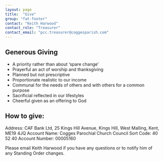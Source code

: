 ```yaml
---
layout: page
title:  "Give"
group: "fat-footer"
contact: "Keith Harwood"
contact_role: "Treasurer"
contact_email: "pcc.treasurer@coggesparish.com"
---
```


## Generous Giving
* A priority rather than about ‘spare change’
* Prayerful an act of worship and thanksgiving
* Planned but not prescriptive
* Proportionate realistic to our income
* Communal for the needs of others and with others for a common purpose
* Sacrificial reflected in our lifestyles
* Cheerful given as an offering to God

## How to give:
Address: CAF Bank Ltd, 25 Kings Hill Avenue, Kings Hill, West Malling, Kent, ME19 4JQ
Account Name: Cogges Parochial Church Council
Sort Code: 40 52 40
Account Number: 00005160

Please email Keith Harwood if you have any questions or to notify him of any Standing Order changes.
